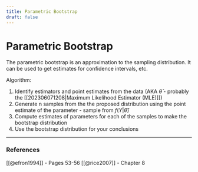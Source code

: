 ```yaml
---
title: Parametric Bootstrap
draft: false
---
```

# Parametric Bootstrap
The parametric bootstrap is an approximation to the sampling distribution. It can be used to get estimates for confidence intervals, etc. 

Algorithm:
1. Identify estimators and point estimates from the data (AKA $\hat\theta$ - probably the [[202306071208|Maximum Likelihood Estimator (MLE)]])
2. Generate n samples from the the proposed distribution using the point estimate of the parameter - sample from $f(Y|\hat\theta)$ 
3. Compute estimates of parameters for each of the samples to make the bootstrap distribution
4. Use the bootstrap distribution for your conclusions

---
### References
[[@efron1994]] - Pages 53-56
[[@rice2007]] - Chapter 8